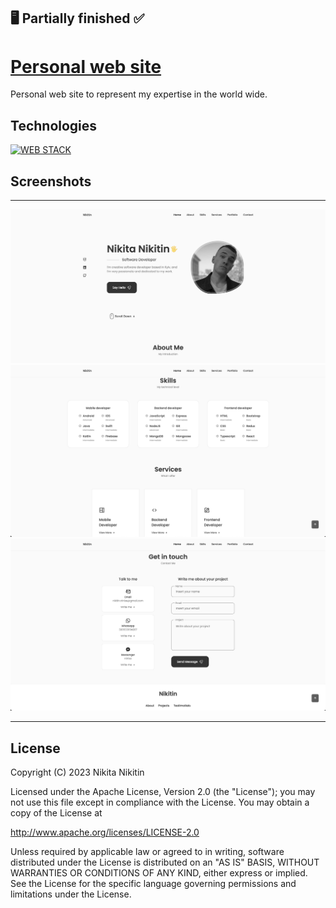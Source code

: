 ## 🖥 Partially finished ✅

# [Personal web site](https://ninisee.com/)

Personal web site to represent my expertise in the world wide.

## Technologies

[![WEB STACK](https://skills.thijs.gg/icons?i=js,html,css,react)](https://skills.thijs.gg)


## Screenshots

-----------------------------------------------------

<p align="center">
  <img src="top.png">
  <img src="mid.png">
  <img src="bot.png">
</p>

-----------------------------------------------------

## License

Copyright (C) 2023 Nikita Nikitin

Licensed under the Apache License, Version 2.0 (the "License");
you may not use this file except in compliance with the License.
You may obtain a copy of the License at

http://www.apache.org/licenses/LICENSE-2.0

Unless required by applicable law or agreed to in writing, software
distributed under the License is distributed on an "AS IS" BASIS,
WITHOUT WARRANTIES OR CONDITIONS OF ANY KIND, either express or implied.
See the License for the specific language governing permissions and
limitations under the License.
